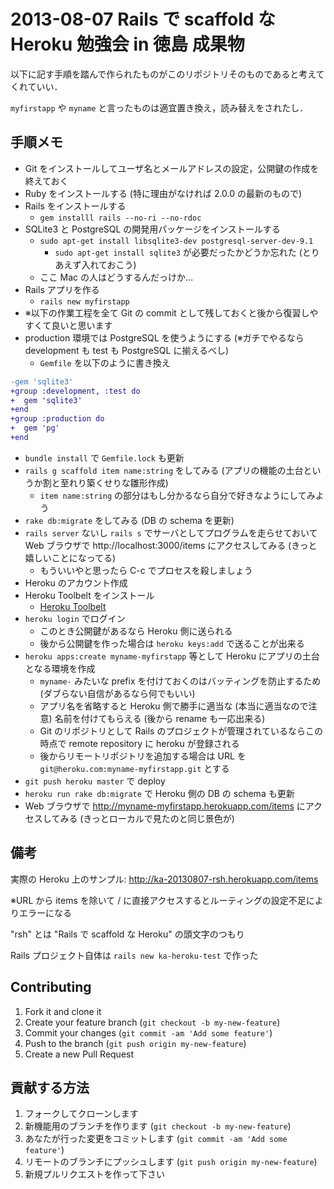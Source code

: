 # 2013-08-07 Rails で scaffold な Heroku 勉強会 in 徳島 成果物

以下に記す手順を踏んで作られたものがこのリポジトリそのものであると考えてくれていい．

`myfirstapp` や `myname` と言ったものは適宜置き換え，読み替えをされたし．

## 手順メモ

* Git をインストールしてユーザ名とメールアドレスの設定，公開鍵の作成を終えておく
* Ruby をインストールする (特に理由がなければ 2.0.0 の最新のもので)
* Rails をインストールする
    * `gem installl rails --no-ri --no-rdoc`
* SQLite3 と PostgreSQL の開発用パッケージをインストールする
    * `sudo apt-get install libsqlite3-dev postgresql-server-dev-9.1`
        * `sudo apt-get install sqlite3` が必要だったかどうか忘れた (とりあえず入れておこう)
    * ここ Mac の人はどうするんだっけか…
* Rails アプリを作る
    * `rails new myfirstapp`
* ※以下の作業工程を全て Git の commit として残しておくと後から復習しやすくて良いと思います
* production 環境では PostgreSQL を使うようにする (※ガチでやるなら development も test も PostgreSQL に揃えるべし)
    * `Gemfile` を以下のように書き換え

```diff
-gem 'sqlite3'
+group :development, :test do
+  gem 'sqlite3'
+end
+group :production do
+  gem 'pg'
+end
```

* `bundle install` で `Gemfile.lock` も更新
* `rails g scaffold item name:string` をしてみる (アプリの機能の土台というか割と至れり築くせりな雛形作成)
    * `item name:string` の部分はもし分かるなら自分で好きなようにしてみよう
* `rake db:migrate` をしてみる (DB の schema を更新)
* `rails server` ないし `rails s` でサーバとしてプログラムを走らせておいて Web ブラウザで http://localhost:3000/items にアクセスしてみる (きっと嬉しいことになってる)
    * もういいやと思ったら C-c でプロセスを殺しましょう
* Heroku のアカウント作成
* Heroku Toolbelt をインストール
    * [Heroku Toolbelt](https://toolbelt.heroku.com/)
* `heroku login` でログイン
    * このとき公開鍵があるなら Heroku 側に送られる
    * 後から公開鍵を作った場合は `heroku keys:add` で送ることが出来る
* `heroku apps:create myname-myfirstapp` 等として Heroku にアプリの土台となる環境を作成
    * `myname-` みたいな prefix を付けておくのはバッティングを防止するため (ダブらない自信があるなら何でもいい)
    * アプリ名を省略すると Heroku 側で勝手に適当な (本当に適当なので注意) 名前を付けてもらえる (後から rename も一応出来る)
    * Git のリポジトリとして Rails のプロジェクトが管理されているならこの時点で remote repository に heroku が登録される
    * 後からリモートリポジトリを追加する場合は URL を `git@heroku.com:myname-myfirstapp.git` とする
* `git push heroku master` で deploy
* `heroku run rake db:migrate` で Heroku 側の DB の schema も更新
* Web ブラウザで http://myname-myfirstapp.herokuapp.com/items にアクセスしてみる (きっとローカルで見たのと同じ景色が)

## 備考

実際の Heroku 上のサンプル: http://ka-20130807-rsh.herokuapp.com/items

※URL から items を除いて / に直接アクセスするとルーティングの設定不足によりエラーになる

"rsh" とは "Rails で scaffold な Heroku" の頭文字のつもり

Rails プロジェクト自体は `rails new ka-heroku-test` で作った

## Contributing

1. Fork it and clone it
2. Create your feature branch (`git checkout -b my-new-feature`)
3. Commit your changes (`git commit -am 'Add some feature'`)
4. Push to the branch (`git push origin my-new-feature`)
5. Create a new Pull Request

## 貢献する方法

1. フォークしてクローンします
2. 新機能用のブランチを作ります (`git checkout -b my-new-feature`)
3. あなたが行った変更をコミットします (`git commit -am 'Add some feature'`)
4. リモートのブランチにプッシュします (`git push origin my-new-feature`)
5. 新規プルリクエストを作って下さい
